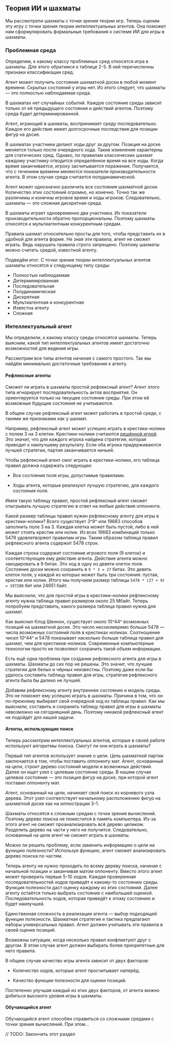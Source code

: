 ## Теория ИИ и шахматы

Мы рассмотрели шахматы с точки зрения теории игр. Теперь оценим эту игру с точки зрения теории интеллектуальных агентов. Она поможет нам сформулировать формальные требования к системе ИИ для игры в шахматы.

### Проблемная среда

Определим, к какому классу проблемных сред относится игра в шахматы. Для этого обратимся к таблице 2-5. В ней перечисленны признаки классификации сред.

Агент может получить состояние шахматной доски в любой момент времени. Скрытых состояний у игры нет. Из этого следует, что шахматы — это полностью наблюдаемая среда.

В шахматах нет случайных событий. Каждое состояние среды зависит только от её предыдущего состояния и действий агентов. Поэтому среда будет детерминированной.

Агент, играющий в шахматы, воспринимает среду последовательно. Каждое его действие имеет долгосрочные последствия для позиции фигур на доске.

В шахматах участники делают ходы друг за другом. Позиция на доске меняется только после очередного хода. Такие изменения характерны для статических сред. Однако, по правилам классических шахмат каждому участнику отводится определённое время на все ходы. Когда время заканчивается, игроку засчитывается поражение. Получается, что с течением времени меняются показатели производительности агента. В этом случае среда считается полудинамической.

Агент может однозначно различить все состояния шахматной доски. Количество этих состояний огромно, но конечно. Точно так же различимы и конечны игровое время и ходы игроков. Следовательно, шахматы — это сложная дискретная среда.

В шахматы играет одновременно два участника. Их показатели производительности обратно пропорциональны. Поэтому шахматы относятся к мультиагентным конкурентным средам.

Правила шахмат относительно просты для того, чтобы представить их в удобной для агента форме. Не зная эти правила, агент не сможет играть. Ведь нарушать правила строго запрещено. Поэтому шахматы можно считать средой, известной агенту.

Подведём итог. С точки зрения теории интеллектуальных агентов шахматы относятся к следующему типу среды:

* Полностью наблюдаемая
* Детерминированная
* Последовательная
* Полудинамическая
* Дискретная
* Мультиагентная и конкурентная
* Известна агенту
* Сложная

### Интеллектуальный агент

Мы определили, к какому классу среды относятся шахматы. Теперь выясним, какой тип интеллектуальных агентов имеет достаточно возможностей для ведения игры.

Рассмотрим все типы агентов начиная с самого простого. Так мы найдём минимально достаточные требования к агенту.

#### Рефлексные агенты

Сможет ли играть в шахматы простой рефлексный агент? Агент этого типа игнорирует последовательность актов восприятия. Он ориентируется только на текущее состояние среды. При этом её возможные будущие состояния не учитываются.

В общем случае рефлексный агент может работать в простой среде, с такими же признаками как у шахмат.

Например, рефлексный агент может успешно играть в крестики-нолики с полем 3 на 3 клетки. Крестики-нолики считаются [решённой игрой](https://en.wikipedia.org/wiki/Solved_game). Это значит, что для каждого игрока найдена стратегия, которая приводит к наилучшему результату. Если оба игрока придерживаются лучшей стратегии, партия заканчивается ничьей.

Чтобы рефлексный агент смог играть в крестики-нолики, его таблица правил должна содержать следующее:

* Все состояния поля игры, допустимые правилами.

* Ходы агента, которые реализуют лучшую стратегию, для каждого состояния поля.

Имея такую таблицу правил, простой рефлексный агент сможет отыгрывать лучшую стратегию в ответ на любые действия оппонента.

Какой размер таблицы правил нужен рефлексному агенту для игры в крестики-нолики? Всего существует 3^9^ или 19683 способов заполнить поле 3 на 3. Каждая клетка может быть пустой, либо в ней может стоять крестик или нолик. Из всех 19683 комбинаций только 5478 удовлетворяют правилам игры. Таким образом таблица правил рефлексного агента содержит 5478 строк.

Каждая строка содержит состояние игрового поля (9 клеток) и соответствующее ему действие агента. Действие агента можно закодировать в 9 битах. Это ход в одну из девяти клеток поля. Состояние доски можно сохранить в `9 * 3 = 27` битах. Это девять клеток поля, у каждой из которых может быть три состояния: пустая, крестик или нолик. Итого мы получаем размер таблицы `5478 * (27 + 9) = 197208` бит или 24651 байт.

Мы выяснили, что для простой игры в крестики-нолики рефлексному агенту нужна таблица правил размером около 25 Мбайт. Теперь попробуем представить, какого размера таблица правил нужна для шахмат.

Как выяснил Клод Шеннон, существует около 10^44^ возможных позиций на шахматной доске. Это число несоизмеримо больше 5478 — числа возможных состояний поля в крестиках ноликах. Соотношение чисел 10^44^ и 5478 показывает насколько больше таблица правил для шахмат, чем для крестиков-ноликов. Современные компьютерные технологии просто не позволяют сохранить такой объем информации.

Есть ещё одна проблема при создании рефлексного агента для игры в шахматы. Шахматы до сих пор не решены. Это значит, что лучшие стратегии для белых и чёрных неизвестны. Поэтому даже если бы удалось составить таблицу правил для игры, стратегия рефлексного агента была бы далеко не лучшей.

Добавим рефлексному агенту внутреннее состояние и модель среды. Это не поможет ему успешно играть в шахматы. Причина в том, что он по-прежнему выбирает свой очередной ход из таблицы правил. Как мы выяснили, составить и сохранить таблицу правил для игры в шахматы невозможно на сегодняшний день. Поэтому никакой рефлексный агент не подойдёт для нашей задачи.

#### Агенты, использующие поиск

Теперь рассмотрим интеллектуальных агентов, которые в своей работе используют алгоритмы поиска. Смогут ли они играть в шахматы?

Первый тип агентов использует знание о цели. Цель шахматной партии заключается в том, чтобы поставить оппоненту мат. Агент, основанный на цели, строит дерево состояний модели и возможных действий. Далее он ищет узел с целевым состояние среды. В нашем случае целевое состояние — это позиция фигур на доске, при которой агент поставил оппоненту мат.

Агент, основанный на цели, начинает свой поиск из корневого узла дерева. Этот узел соответствует начальному расположению фигур на шахматной доске как на иллюстрации 3-1.

Шахматы относятся к сложным средам с точки зрения вычислений. Поэтому дерево поиска не поместится в память компьютера. Из-за этого агент не сможет проанализировать всё дерево целиком. Разделить дерево на части у него не получится. Следовательно, основанный на цели агент не сможет играть в шахматы.

Можно ли решить проблему, если заменить информацию о цели на функцию полезности? Используя функцию, агент сможет анализировать дерево поиска по частям.

Теперь агенту не нужно проходить по всему дереву поиска, начиная с начальной позиции и заканчивая матом оппоненту. Вместо этого агент может проверить первые 5-10 ходов. Каждая проверенная последовательностей ходов приведёт к какому-то состоянию среды. Функция полезности даст оценку каждому из этих состояний. Далее агенту остаётся только выбрать состояние с наибольшей оценкой. Последовательность ходов, которая приведёт к этому состоянию и будет наилучшей.

Единственная сложность в реализации агента — выбор подходящей функции полезности. Шахматная стратегия и тактика предлагают наборы универсальных правил. Агент должен учитывать эти правила в своей оценке позиций.

Возможны ситуации, когда несколько правил конфликтуют друг с другом. В этом случае агент должен выбирать более приоритетные для него правила.

В общем случае качество игры агента зависит от двух факторов:

* Количество ходов, которые агент просчитывает наперёд.

* Качество функции полезности для оценки позиций.

Постепенно улучшая каждый из этих двух факторов, от агента можно добиться высокого уровня игры в шахматы.

#### Обучающийся агент

Обучающийся агент способен справиться со сложными средами с точки зрения вычислений. При этом...

// TODO: Закончить этот раздел